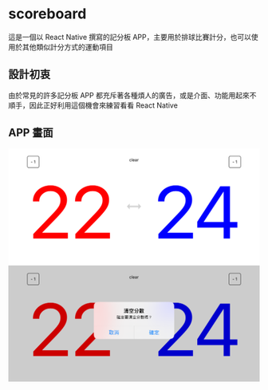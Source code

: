 # scoreboard

這是一個以 React Native 撰寫的記分板 APP，主要用於排球比賽計分，也可以使用於其他類似計分方式的運動項目

## 設計初衷

由於常見的許多記分板 APP 都充斥著各種煩人的廣告，或是介面、功能用起來不順手，因此正好利用這個機會來練習看看 React Native

## APP 畫面

![screenshot of the APP](/assets/images/demo/demo1.png)
![screenshot of the APP](/assets/images/demo/demo2.png)
